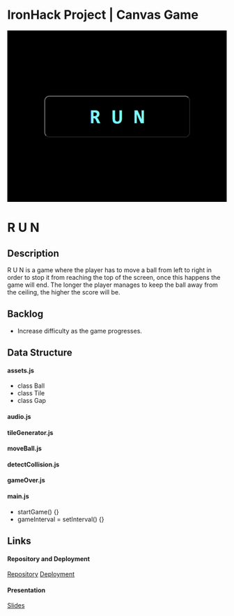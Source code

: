 # IronHack Project | Canvas Game

![Screenshot](styles/images/R_U_N_Title_Screen_Crop.png)

# R U N

## Description

R U N is a game where the player has to move a ball from left to right in order to stop it from reaching the top of the screen, once this happens the game will end. The longer the player manages to keep the ball away from the ceiling, the higher the score will be.

## Backlog

- Increase difficulty as the game progresses.

## Data Structure

#### assets.js

- class Ball
- class Tile
- class Gap

#### audio.js

#### tileGenerator.js

#### moveBall.js

#### detectCollision.js

#### gameOver.js

#### main.js

- startGame() {}
- gameInterval = setInterval() {}

## Links

#### Repository and Deployment

[Repository](https://github.com/SantAndresP/ironhack-canvas-game-project)
[Deployment](https://santandresp.github.io/ironhack-canvas-game-project/)

#### Presentation

[Slides](https://docs.google.com/presentation/d/1gabh3tL0dj5uhVbyFVrbhirQNom2Dldzw63KYOpNraM/edit?usp=sharing)
